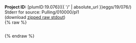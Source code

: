 **Project ID:** [plumID:19.076]({{ '/' | absolute_url }}eggs/19/076/)  
Stderr for source:  Pulling/010000/pl1   
(download [zipped raw stdout](pl1.plumed_master.stdout.txt.zip))  
{% raw %}
<pre>
</pre>
{% endraw %}
